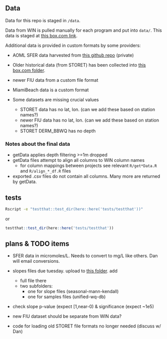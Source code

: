 
## Data
Data for this repo is staged in `/data`.

Data from WIN is pulled manually for each program and put into `data/`.
This data is staged at [this box.com link](https://usf.app.box.com/s/6j6ipvgh1ncu8qcmgw9o0ygxogcg8371).

Additional data is provided in custom formats by some providers:
  * AOML SFER data harvested from [this github repo](https://github.com/Ecosystem-Assessment-Lab/SFER/blob/main/DATA/SFER_data.csv) (private)
  * Older historical data (from STORET) has been collected into [this box.com folder](https://usf.box.com/s/m40d8rsugrp9t4joieh6ce0vo4i1vvkc).
  * newer FIU data from a custom file format
  * MiamiBeach data is a custom format

* Some datasets are missing crucial values
  * STORET data has no lat, lon. (can we add these based on station names?)
  * newer FIU data has no lat, lon. (can we add these based on station names?)
  * STORET DERM_BBWQ has no depth

### Notes about the final data
* getData applies depth filtering >=1m dropped
* getData files attempt to align all columns to WIN column names
  * for column mappings between projects see relevant `R/get*Data.R` and `R/align_*_df.R` files
* exported .csv files do not contain all columns. Many more are returned by getData.

## tests
```bash
Rscript -e "testthat::test_dir(here::here('tests/testthat'))"
```

or

```R
testthat::test_dir(here::here('tests/testthat'))
```

## plans & TODO items
* SFER data in micromoles/L. Needs to convert to mg/L like others. Dan will email conversions.
* slopes files due tuesday. upload to [this folder](https://drive.google.com/drive/u/0/folders/1aJoe4-hS959vFNoU8aN-dyK7KyyjqVSE). add 
  * full file there
  * two subfolders:
    * one for slope files (seasonal-mann-kendall)
    * one for samples files (unified-wq-db)

* check slope p-value (expect [1,near-0) & significance (expect ~1e5)

* new FIU dataset should be separate from WIN data?

* code for loading old STORET file formats no longer needed (discuss w/ Dan)
